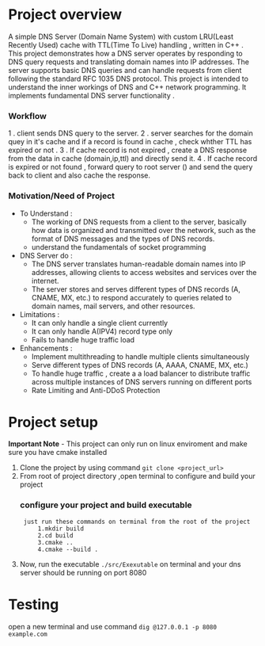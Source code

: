 # Project overview
A simple DNS Server (Domain Name System) with custom LRU(Least Recently Used) cache with TTL(Time To Live) handling , written in C++ . This project demonstrates how a DNS server operates by responding to DNS query requests and translating domain names into IP addresses. The server supports basic DNS queries and can handle requests from client following the standard RFC 1035 DNS protocol.
This project is intended to understand the inner workings of DNS and C++ network programming. It implements fundamental DNS server functionality .

### Workflow
1 . client sends DNS query to the server.
2 . server searches for the domain quey in it's cache and if a record is found in cache , check whther TTL has expired or not .
3 . If cache record is not expired , create a DNS response from the data in cache (domain,ip,ttl) and directly send it.
4 . If cache record is expired or not found , forward query to root server () and send the query back to client and also cache the response.

### Motivation/Need of Project
- To Understand :
    - The working of DNS requests from a client to the server, basically how data is organized and     transmitted over the network, such as the format of DNS messages and the types of DNS records.
    - understand the fundamentals of socket programming
- DNS Server do :
    - The DNS server translates human-readable domain names into IP addresses, allowing clients to access websites and services over the internet.
    - The server stores and serves different types of DNS records (A, CNAME, MX, etc.) to respond accurately to queries related to domain names, mail servers, and other resources.
- Limitations :
    - It can only handle a single client currently 
    - It can only handle A(IPV4) record type only
    - Fails to handle huge traffic load
- Enhancements :
    - Implement multithreading to handle multiple clients simultaneously
    - Serve different types of DNS records (A, AAAA, CNAME, MX, etc.)
    - To handle huge traffic , create a a load balancer to distribute traffic across multiple instances of DNS servers running on different ports
    - Rate Limiting and Anti-DDoS Protection

# Project setup
**Important Note** - This project can only run on linux enviroment and make sure you have cmake installed 
1. Clone the project by using command `git clone <project_url>`
2. From root of project directory ,open terminal to configure and build your project
    ### configure your project and build executable
        just run these commands on terminal from the root of the project
            1.mkdir build
            2.cd build
            3.cmake ..
            4.cmake --build .
3. Now, run the executable `./src/Exexutable` on terminal and your dns server should be running on port 8080

# Testing
open a new terminal and use command `dig @127.0.0.1 -p 8080 example.com `
